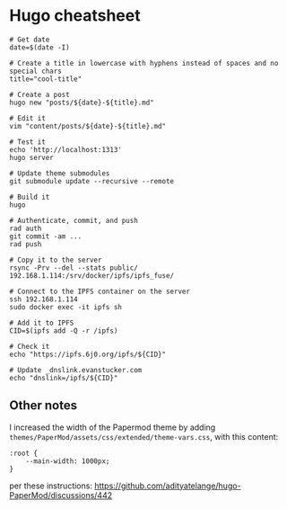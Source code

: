 # Hugo cheatsheet

```
# Get date
date=$(date -I)

# Create a title in lowercase with hyphens instead of spaces and no special chars
title="cool-title"

# Create a post
hugo new "posts/${date}-${title}.md"

# Edit it
vim "content/posts/${date}-${title}.md"

# Test it
echo 'http://localhost:1313'
hugo server

# Update theme submodules
git submodule update --recursive --remote

# Build it
hugo

# Authenticate, commit, and push
rad auth
git commit -am ...
rad push

# Copy it to the server
rsync -Prv --del --stats public/ 192.168.1.114:/srv/docker/ipfs/ipfs_fuse/

# Connect to the IPFS container on the server
ssh 192.168.1.114
sudo docker exec -it ipfs sh

# Add it to IPFS
CID=$(ipfs add -Q -r /ipfs)

# Check it
echo "https://ipfs.6j0.org/ipfs/${CID}"

# Update _dnslink.evanstucker.com
echo "dnslink=/ipfs/${CID}"
```

## Other notes

I increased the width of the Papermod theme by adding `themes/PaperMod/assets/css/extended/theme-vars.css`, with this content:

```
:root {
    --main-width: 1000px;
}
```

per these instructions: https://github.com/adityatelange/hugo-PaperMod/discussions/442
